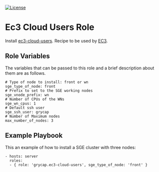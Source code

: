 [![License](https://img.shields.io/badge/license-Apache%202-blue.svg)](https://www.apache.org/licenses/LICENSE-2.0)

Ec3 Cloud Users Role
=======================

Install [ec3-cloud-users](https://github.com/vrdel/ec3-cloud-users).
Recipe to be used by [EC3](http://servproject.i3m.upv.es/ec3/).

Role Variables
--------------

The variables that can be passed to this role and a brief description about them are as follows.
```
# Type of node to install: front or wn
sge_type_of_node: front
# Prefix to set to the SGE working nodes
sge_vnode_prefix: wn
# Number of CPUs of the WNs
sge_wn_cpus: 1
# Default ssh user
sge_ssh_user: grycap
# Number of Maximum nodes
max_number_of_nodes: 3
```

Example Playbook
----------------

This an example of how to install a SGE cluster with three nodes:
```
- hosts: server
  roles:
  - { role: 'grycap.ec3-cloud-users', sge_type_of_node: 'front' }
```
